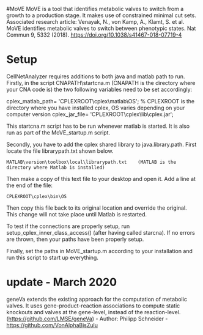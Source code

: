 #MoVE
MoVE is a tool that identifies metabolic valves to switch from a growth to a production stage. It makes use of constrained minimal cut sets.
Associated research article: Venayak, N., von Kamp, A., Klamt, S. et al. MoVE identifies metabolic valves to switch between phenotypic states. Nat Commun 9, 5332 (2018). https://doi.org/10.1038/s41467-018-07719-4

# Setup

CellNetAnalyzer requires additions to both java and matlab path to run. Firstly, in the script CNAPATH\startcna.m (CNAPATH is the directory where your CNA code is) the two following variables need to be set accordingly:

cplex_matlab_path= 'CPLEXROOT\cplex\matlab\OS'; % CPLEXROOT is the directory where you have installed cplex, OS varies depending on your computer version
cplex_jar_file= 'CPLEXROOT\cplex\lib\cplex.jar';

This startcna.m script has to be run whenever matlab is started. It is also run as part of the MoVE_startup.m script.

Secondly, you have to add the cplex shared library to java.library.path. First locate the file librarypath.txt shown below.

	MATLAB\version\toolbox\local\librarypath.txt	(MATLAB is the directory where Matlab is installed)
	
Then make a copy of this text file to your desktop and open it. Add a line at the end of the file:

	CPLEXROOT\cplex\bin\OS	

Then copy this file back to its original location and override the original. This change will not take place until Matlab is restarted.

To test if the connections are properly setup, run setup_cplex_inner_class_access() (after having called starcna). If no errors are thrown, then your paths have been properly setup.

Finally, set the paths in MoVE_startup.m according to your installation and run this script to start up everything.


# update - March 2020
geneVa extends the existing approach for the computation of metabolic valves. It uses gene-product-reaction associations to compute static knockouts and valves at the gene-level, instead of the reaction-level. (https://github.com/LMSE/geneVa) - Author: Philipp Schneider - https://github.com/VonAlphaBisZulu 
